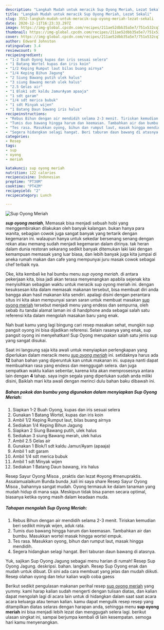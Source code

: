 ```yaml
---
description: "Langkah Mudah untuk meracik Sup Oyong Meriah, Lezat Sekali"
title: "Langkah Mudah untuk meracik Sup Oyong Meriah, Lezat Sekali"
slug: 3552-langkah-mudah-untuk-meracik-sup-oyong-meriah-lezat-sekali
date: 2020-12-11T16:23:33.297Z
image: https://img-global.cpcdn.com/recipes/211ae52dbb35a5e7/751x532cq70/sup-oyong-meriah-foto-resep-utama.jpg
thumbnail: https://img-global.cpcdn.com/recipes/211ae52dbb35a5e7/751x532cq70/sup-oyong-meriah-foto-resep-utama.jpg
cover: https://img-global.cpcdn.com/recipes/211ae52dbb35a5e7/751x532cq70/sup-oyong-meriah-foto-resep-utama.jpg
author: Edward Johnston
ratingvalue: 3.4
reviewcount: 9
recipeingredient:
- "1-2 Buah Oyong kupas dan iris sesuai selera"
- "1 Batang Wortel kupas dan iris koin"
- "1/2 Keping Rumput laut bilas buang airnya"
- "1/4 Keping Bihun Jagung"
- "2 Siung Bawang putih ulek halus"
- "3 siung Bawang merah ulek halus"
- "2.5 Gelas air"
- "1 Blok1 sdt kaldu JamurAyam apaaja"
- "1 sdt garam"
- "1/4 sdt merica bubuk"
- "1 sdt Minyak wijen"
- "1 Batang Daun bawang iris halus"
recipeinstructions:
- "Rebus Bihun dengan air mendidih selama 2-3 menit. Tiriskan kemudian beri sedikit minyak wijen, aduk rata."
- "Tumis duo bawang hingga harum dan keemasan. Tambahkan air dan bumbu. Masukkan wortel masak hingga wortel empuk."
- "Tes rasa. Masukkan oyong, bihun dan rumput laut, masak hingga mendidih."
- "Segera hidangkan selagi hangat. Beri taburan daun bawang di atasnya."
categories:
- Resep
tags:
- sup
- oyong
- meriah

katakunci: sup oyong meriah 
nutrition: 122 calories
recipecuisine: Indonesian
preptime: "PT30M"
cooktime: "PT42M"
recipeyield: "2"
recipecategory: Lunch

---
```



![Sup Oyong Meriah](https://img-global.cpcdn.com/recipes/211ae52dbb35a5e7/751x532cq70/sup-oyong-meriah-foto-resep-utama.jpg)

<b><i>sup oyong meriah</i></b>, Memasak bisa menjadi sebuah hobi yang menggembirakan dilakukan oleh banyak kalangan. bukan hanya para wanita, sebagian cowok juga sangat banyak yang tertarik dengan kegemaran ini. walaupun hanya untuk sekedar bersenang senang dengan rekan atau memang sudah menjadi kegemaran dalam dirinya. tak heran dalam dunia restoran sekarang sedikit banyak ditemukan laki laki dengan kemampuan memasak yang luar biasa, dan lebih banyak juga kita jumpai di aneka rumah makan dan cafe yang mempunyai juru masak cowok sebagai chef terbaik nya.

Oke, kita kembali ke hal bumbu menu <i>sup oyong meriah</i>. di antara pekerjaan kita, bisa jadi akan terasa menyenangkan apabila sejenak kita menyisihkan sebagian waktu untuk meracik sup oyong meriah ini. dengan kesuksesan kita dalam memasak makanan tersebut, bisa membuat diri anda bangga akan hasil makanan kita sendiri. apalagi disini dengan perantara situs ini kita akan mempunyai saran saran untuk membuat masakan <u>sup oyong meriah</u> tersebut menjadi menu yang endess dan sempurna, oleh sebab itu tandai alamat laman ini di handphone anda sebagai salah satu referensi kita dalam mengolah masakan baru yang enak.

Nah buat kamu yang lagi bingung cari resep masakan sehat, mungkin sup pangsit oyong ini bisa dijadikan referensi. Selain rasanya yang enak, sup pangsit oyong ini menyehatkan! Sup Oyong merupakan salah satu jenis sup yang sangat disukai.


Saat ini langsung saja kita awali untuk menyiapkan perlengkapan yang diperlukan dalam meracik menu <u><i>sup oyong meriah</i></u> ini. setidaknya harus ada <b>12</b> bahan bahan yang diperuntuk kan untuk makanan ini. supaya nanti dapat membuahkan rasa yang endess dan menggugah selera. dan juga sempatkan waktu kalian sebentar, karena kita akan memprosesnya antara lain dengan <b>4</b> tahap. saya ingin segala yang diperlukan sudah anda miliki disini, Baiklah mari kita awali dengan merinci dulu bahan baku dibawah ini.

<!--inarticleads1-->

##### Bahan pokok dan bumbu yang digunakan dalam menyiapkan Sup Oyong Meriah:

1. Siapkan 1-2 Buah Oyong, kupas dan iris sesuai selera
1. Gunakan 1 Batang Wortel, kupas dan iris koin
1. Ambil 1/2 Keping Rumput laut, bilas buang airnya
1. Sediakan 1/4 Keping Bihun Jagung
1. Siapkan 2 Siung Bawang putih, ulek halus
1. Sediakan 3 siung Bawang merah, ulek halus
1. Ambil 2.5 Gelas air
1. Gunakan 1 Blok/1 sdt kaldu Jamur/Ayam (apaaja)
1. Ambil 1 sdt garam
1. Ambil 1/4 sdt merica bubuk
1. Ambil 1 sdt Minyak wijen
1. Sediakan 1 Batang Daun bawang, iris halus


Resep Sayur Oyong Misoa , praktis dan lezat #oyong #menupraktis. Assalamualaikum Bunda bunda ,kali ini saya share Resep Sayur Oyong Misoa , bahannya sangat mudah. Oyong termasuk ke dalam tanaman yang mudah hidup di mana saja. Meskipun tidak bisa panen secara optimal, biasanya ketika oyong masih dalam keadaan muda. 

<!--inarticleads2-->

##### Tahapan mengolah Sup Oyong Meriah:

1. Rebus Bihun dengan air mendidih selama 2-3 menit. Tiriskan kemudian beri sedikit minyak wijen, aduk rata.
1. Tumis duo bawang hingga harum dan keemasan. Tambahkan air dan bumbu. Masukkan wortel masak hingga wortel empuk.
1. Tes rasa. Masukkan oyong, bihun dan rumput laut, masak hingga mendidih.
1. Segera hidangkan selagi hangat. Beri taburan daun bawang di atasnya.


Yuk, sajikan Sup Oyong Jagung sebagai menu harian di rumah! Resep Sup Oyong Jagung. deskripsi. bahan. langkah. Resep Sup Oyong enak dan mudah untuk dibuat. Di sini ada cara membuat yang jelas dan mudah diikuti. Resep olahan oyong dan telur kalian wajib coba gaess 

Berikut sedikit pengulasan makanan perihal resep <u>sup oyong meriah</u> yang yummy. kami harap kalian sudah mengerti dengan tulisan diatas, dan kalian dapat mengolah lagi di acara lain untuk di hidangkan dalam saat saat acara acara keluarga atau teman kalian. kamu dapat mengulik resep resep yang ditampilkan diatas selaras dengan harapan anda, sehingga menu <b>sup oyong meriah</b> ini bisa menjadi lebih lezat dan menggugah selera lagi. berikut ulasan singkat ini, sampai berjumpa kembali di lain kesempatan. semoga hari kamu menyenangkan.
